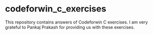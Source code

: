 # codeforwin_c_exercises
This repository contains answers of Codeforwin C exercises.
I am very grateful to Pankaj Prakash for providing us with these exercises.
